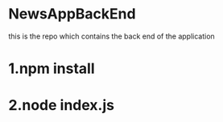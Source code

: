 # NewsAppBackEnd
this is the repo which contains the back end of the application

# 1.npm install
# 2.node index.js
